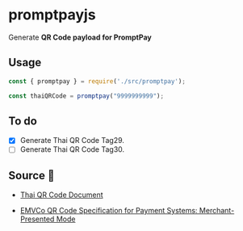 # promptpayjs

Generate **QR Code payload for PromptPay**

## Usage

```javascript
const { promptpay } = require('./src/promptpay');

const thaiQRCode = promptpay("9999999999");
```

## To do

- [x] Generate Thai QR Code Tag29.
- [ ] Generate Thai QR Code Tag30.

## Source :pizza:

- [Thai QR Code Document](https://www.bot.or.th/Thai/PaymentSystems/StandardPS/Documents/ThaiQRCode_Payment_Standard.pdf)

- [EMVCo QR Code Specification for Payment Systems: Merchant-Presented Mode](https://www.emvco.com/wp-content/uploads/documents/EMVCo-Merchant-Presented-QR-Specification-v1-1.pdf)
